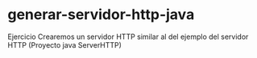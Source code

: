# generar-servidor-http-java
Ejercicio Crearemos un servidor HTTP similar al del ejemplo del servidor HTTP (Proyecto java ServerHTTP)
